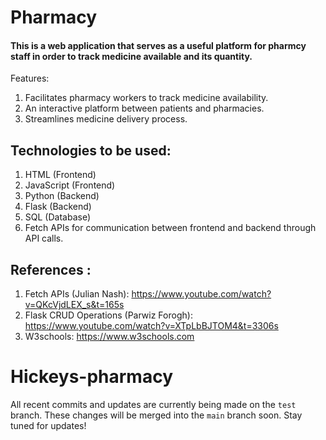 # Pharmacy

#### This is a web application that serves as a useful platform for pharmcy staff in order to track medicine available and its quantity.

Features:

1. Facilitates pharmacy workers to track medicine availability.
2. An interactive platform between patients and pharmacies.
3. Streamlines medicine delivery process.

## Technologies to be used:

1. HTML (Frontend)
2. JavaScript (Frontend)
3. Python (Backend)
4. Flask (Backend)
5. SQL (Database)
6. Fetch APIs for communication between frontend and backend through API calls.

## References :

1. Fetch APIs (Julian Nash): https://www.youtube.com/watch?v=QKcVjdLEX_s&t=165s
2. Flask CRUD Operations (Parwiz Forogh): https://www.youtube.com/watch?v=XTpLbBJTOM4&t=3306s
3. W3schools: https://www.w3schools.com

# Hickeys-pharmacy

All recent commits and updates are currently being made on the `test` branch. These changes will be merged into the `main` branch soon. Stay tuned for updates!
